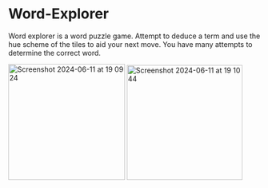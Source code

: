 # Word-Explorer
 Word explorer is a word puzzle game. Attempt to deduce a term and use the hue scheme of the tiles to aid your next move. You have many attempts to determine the correct word.
 
<img width="233" alt="Screenshot 2024-06-11 at 19 09 24" src="https://github.com/akindipe/Word-Explorer/assets/11035792/bd23ef87-ecc7-4748-ae15-644e1b035c26">

<img width="231" alt="Screenshot 2024-06-11 at 19 10 44" src="https://github.com/akindipe/Word-Explorer/assets/11035792/212943be-6f38-40a3-bbd8-f9fcc512191d">
